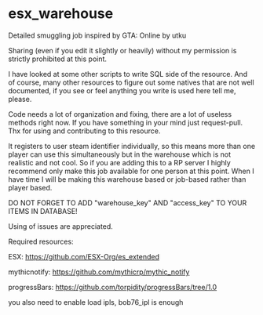 # esx_warehouse
Detailed smuggling job inspired by GTA: Online by utku


Sharing (even if you edit it slightly or heavily) without my permission is strictly prohibited at this point.


I have looked at some other scripts to write SQL side of the resource. And of course, many other resources to figure out some natives that are not well documented, if you see or feel anything you write is used here tell me, please.


Code needs a lot of organization and fixing, there are a lot of useless methods right now. If you have something in your mind just request-pull. Thx for using and contributing to this resource.


It registers to user steam identifier individually, so this means more than one player can use this simultaneously but in the warehouse which is not realistic and not cool. So if you are adding this to a RP server I highly recommend only make this job available for one person at this point. When I have time I will be making this warehouse based or job-based rather than player based.


DO NOT FORGET TO ADD "warehouse_key" AND "access_key" TO YOUR ITEMS IN DATABASE!


Using of issues are appreciated.


Required resources:

ESX: https://github.com/ESX-Org/es_extended

mythicnotify: https://github.com/mythicrp/mythic_notify

progressBars: https://github.com/torpidity/progressBars/tree/1.0

you also need to enable load ipls, bob76_ipl is enough
